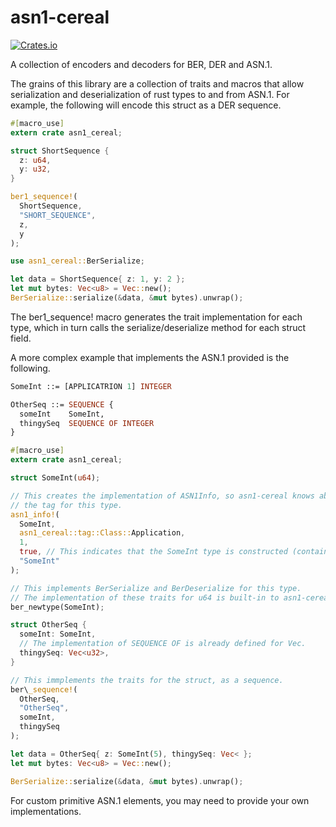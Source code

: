 # asn1-cereal
[![Crates.io](https://img.shields.io/crates/v/asn1-cereal.svg?maxAge=2592000)](https://crates.io/crates/asn1-cereal)

A collection of encoders and decoders for BER, DER and ASN.1.

The grains of this library are a collection of traits and macros that
allow serialization and deserialization of rust types to and from ASN.1.
For example, the following will encode this struct as a DER sequence.

```rust
#[macro_use]
extern crate asn1_cereal;

struct ShortSequence {
  z: u64,
  y: u32,
}

ber1_sequence!(
  ShortSequence,
  "SHORT_SEQUENCE",
  z,
  y
);

use asn1_cereal::BerSerialize;

let data = ShortSequence{ z: 1, y: 2 };
let mut bytes: Vec<u8> = Vec::new();
BerSerialize::serialize(&data, &mut bytes).unwrap();

```

The ber1\_sequence! macro generates the trait implementation for each type,
which in turn calls the serialize/deserialize method for each struct
field.

A more complex example that implements the ASN.1 provided is the following.
```ASN1
SomeInt ::= [APPLICATRION 1] INTEGER

OtherSeq ::= SEQUENCE {
  someInt    SomeInt,
  thingySeq  SEQUENCE OF INTEGER
}
```

```rust
#[macro_use]
extern crate asn1_cereal;

struct SomeInt(u64);

// This creates the implementation of ASN1Info, so asn1-cereal knows about
// the tag for this type.
asn1_info!(
  SomeInt,
  asn1_cereal::tag::Class::Application,
  1,
  true, // This indicates that the SomeInt type is constructed (contains ASN.1).
  "SomeInt"
);

// This implements BerSerialize and BerDeserialize for this type.
// The implementation of these traits for u64 is built-in to asn1-cereal.
ber_newtype(SomeInt);

struct OtherSeq {
  someInt: SomeInt,
  // The implementation of SEQUENCE OF is already defined for Vec.
  thingySeq: Vec<u32>,
}

// This immplements the traits for the struct, as a sequence.
ber\_sequence!(
  OtherSeq,
  "OtherSeq",
  someInt,
  thingySeq
);

let data = OtherSeq{ z: SomeInt(5), thingySeq: Vec< };
let mut bytes: Vec<u8> = Vec::new();

BerSerialize::serialize(&data, &mut bytes).unwrap();
```

For custom primitive ASN.1 elements, you may need to provide
your own implementations.
